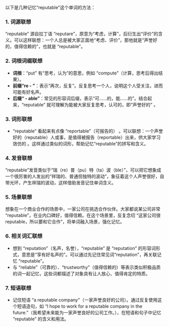 以下是几种记忆“reputable”这个单词的方法：

### 1. 词源联想
“reputable” 源自拉丁语 “reputare”，原意为“考虑，计算”，后衍生出“评价”的含义。可以这样联想：一个人总是被大家正面地“考虑、评价”，那他就是“声誉好的，值得信赖的”，也就是 “reputable”。

### 2. 词根词缀联想
 - **词根**：“put” 有“思考，认为”的意思，例如 “compute”（计算，思考后得出结果）。
 - **前缀“re - ”**：表示“再次，反复”。反复思考一个人，说明这个人受关注，进而可能有好名声。
 - **后缀“ - able”**：常见的形容词后缀，表示“可……的，能……的”。结合起来，“reputable” 就可理解为能被大家反复思考，认可的，即“声誉好的” 。

### 3. 词形联想
 - “reputable” 看起来有点像 “reportable”（可报告的） 。可以联想：一个声誉好的（reputable）人或事，是值得被报告（reportable）出来，供大家学习效仿的 。这样通过类似的词形，帮助记忆“reputable”的拼写和含义。

### 4. 发音联想
“reputable”发音类似于“瑞（re）普（pu）特（ta）波（ble）”，可以把它想象成一个很厉害的人发出的“祥瑞的、普通但独特的波动”，象征着这个人声誉很好，自带光环，产生祥瑞的波动，这样借助发音记住单词含义。

### 5. 场景联想
想象在一个商业合作的场景中，一家公司在挑选合作伙伴。大家都说某公司非常 “reputable”，在业内口碑好，值得信赖。在这个场景里，反复念叨 “这家公司很 reputable，所以要和它合作”，将单词融入场景，强化记忆。

### 6. 相关词汇联想
 - 想到 “reputation”（名声，名誉），“reputable” 是 “reputation” 的形容词形式，意思是“享有好名声的”。可以通过先记住常见词“reputation”，再关联记忆 “reputable”。 
 - 与 “reliable”（可靠的）、“trustworthy”（值得信赖的）等表示类似积极品质的词一起记忆，这些词都描述了对象具有让人放心、值得肯定的特质。

### 7. 短语联想
 - 记住短语 “a reputable company”（一家声誉良好的公司）。通过反复使用这个短语造句，如 “I hope to work for a reputable company in the future.”（我希望未来能为一家声誉良好的公司工作。），在短语和句子中记忆 “reputable” 的含义和用法。 